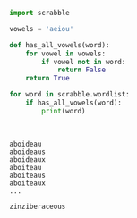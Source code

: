 

```python
import scrabble
```


```python
vowels = 'aeiou'

def has_all_vowels(word):
    for vowel in vowels:
        if vowel not in word:
            return False
    return True

for word in scrabble.wordlist:
    if has_all_vowels(word):
        print(word)
    
    
```

    aboideau
    aboideaus
    aboideaux
    aboiteau
    aboiteaus
    aboiteaux
    ...
    
    zinziberaceous



```python

```
